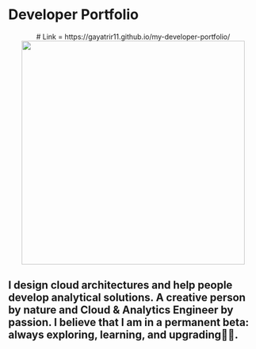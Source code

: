 # Developer Portfolio 

<p align="center">
# Link = https://gayatrir11.github.io/my-developer-portfolio/
<img src="https://raw.githubusercontent.com/PhantomScript/asset-container/b26b0ebaaa13bec7fac796ee0b8296676df6ee0b/developer-portfolio/website.svg" alt="" width="450px"/>
</p>

## I design cloud architectures and help people develop analytical solutions. A creative person by nature and Cloud & Analytics Engineer by passion. I believe that I am in a permanent beta: always exploring, learning, and upgrading👩‍💻.

<br />
